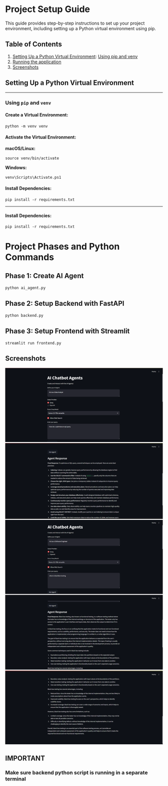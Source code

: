 # Project Setup Guide

This guide provides step-by-step instructions to set up your project environment, including setting up a Python virtual environment using pip.

## Table of Contents

1. [Setting Up a Python Virtual Environment](#setting-up-a-python-virtual-environment): [Using pip and venv](#using-pip-and-venv)
2. [Running the application](#project-phases-and-python-commands)
3. [Screenshots](#screenshots)

## Setting Up a Python Virtual Environment

---

### Using `pip` and `venv`

#### Create a Virtual Environment:

```
python -m venv venv
```

#### Activate the Virtual Environment:

**macOS/Linux:**

```
source venv/bin/activate
```

**Windows:**

```
venv\Scripts\Activate.ps1
```

#### Install Dependencies:

```
pip install -r requirements.txt
```

---

#### Install Dependencies:

```
pip install -r requirements.txt
```

# Project Phases and Python Commands

## Phase 1: Create AI Agent

```
python ai_agent.py
```

## Phase 2: Setup Backend with FastAPI

```
python backend.py
```

## Phase 3: Setup Frontend with Streamlit

```
streamlit run frontend.py
```
## Screenshots
![AI agent as a Data Analyst](public/ss1.png)
![Response](public/ss2.png)
![AI agent as a Software Engineer](public/ss3.png)
![Response 1st Half](public/ss4.png)
![Response 2nd Half](public/ss5.png)

## IMPORTANT

### Make sure backend python script is running in a separate terminal
